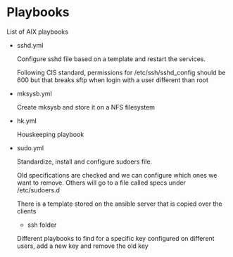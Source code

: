 # Playbooks
List of  AIX playbooks

* sshd.yml 

  Configure sshd file based on a template and restart the services.

  Following CIS standard, permissions for /etc/ssh/sshd_config should be 600 but that breaks sftp when login with a user different than root

* mksysb.yml

  Create mksysb and store it on a NFS filesystem
  
* hk.yml

  Houskeeping playbook
  
* sudo.yml

  Standardize, install and configure sudoers file.
  
  Old specifications are checked and we can configure which ones we want to remove. Others will go to a file called specs under     /etc/sudoers.d
  
  There is a template stored on the ansible server that is copied over the clients
  
  * ssh folder
  
  Different playbooks to find for a specific key configured on different users, add a new key and remove the old key
